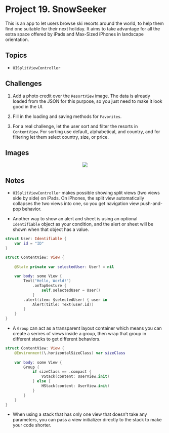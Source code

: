
# Project 19. SnowSeeker

This is an app to let users browse ski resorts around the world, to help them find one suitable for their next holiday. It aims to take advantage for all the extra space offered by iPads and Max-Sized iPhones in landscape orientation.

## Topics

- `UISplitViewController`

## Challenges

1. Add a photo credit over the `ResortView` image. The data is already loaded from the JSON for this purpose, so you just need to make it look good in the UI.

2. Fill in the loading and saving methods for `Favorites`.

3. For a real challenge, let the user sort and filter the resorts in `ContentView`. For sorting use default, alphabetical, and country, and for filtering let them select country, size, or price.

## Images

<p align="center"><img src="img/run-example.gif"></p>

## Notes

- `UISplitViewController` makes possible showing split views (two views side by side) on iPads. On iPhones, the split view automatically collapses the two views into one, so you get navigation view push-and-pop behavior.

- Another way to show an alert and sheet is using an optional `Identifiable` object as your condition, and the alert or sheet will be shown when that object has a value. 

```swift
struct User: Identifiable {
    var id = "ID"
}

struct ContentView: View {
    
    @State private var selectedUser: User? = nil
    
    var body: some View {
        Text("Hello, World!")
            .onTapGesture {
                self.selectedUser = User()
            }
        .alert(item: $selectedUser) { user in
            Alert(title: Text(user.id))
        }
    }
}
```

- A `Group` can act as a transparent layout container which means you can create a serires of views inside a group, then wrap that group in different stacks to get different behaviors.

```swift 
struct ContentView: View {
    @Environment(\.horizontalSizeClass) var sizeClass
    
    var body: some View {
        Group {
            if sizeClass == .compact {
                VStack(content: UserView.init)
            } else {
                HStack(content: UserView.init)
            }
        }
    }
}
```

- When using a stack that has only one view that doesn't take any parameters, you can pass a view initializer directly to the stack to make your code shorter.